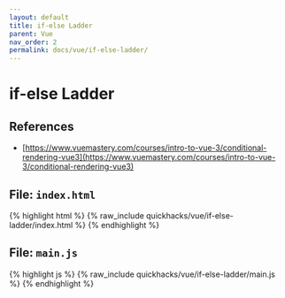 ```yaml
---
layout: default
title: if-else Ladder
parent: Vue
nav_order: 2
permalink: docs/vue/if-else-ladder/
---
```


# if-else Ladder

## References

- [https://www.vuemastery.com/courses/intro-to-vue-3/conditional-rendering-vue3](https://www.vuemastery.com/courses/intro-to-vue-3/conditional-rendering-vue3)

## File: `index.html`

{% highlight html %}
{% raw_include quickhacks/vue/if-else-ladder/index.html %}
{% endhighlight %}

## File: `main.js`

{% highlight js %}
{% raw_include quickhacks/vue/if-else-ladder/main.js %}
{% endhighlight %}
